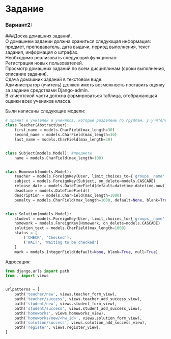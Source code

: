 # Задание

### Вариант2:
###Доска домашних заданий.<br>
О домашнем задании должна храниться следующая информация: предмет,
преподаватель, дата выдачи, период выполнения, текст задания, информация о штрафах.<br>
Необходимо реализовать следующий функционал:<br>
Регистрация новых пользователей.<br>
Просмотр домашних заданий по всем дисциплинам (сроки выполнения,
описание задания).<br>
Сдача домашних заданий в текстовом виде.<br>
Администратор (учитель) должен иметь возможность поставить оценку за
задание средствами Django-admin.<br>
В клиентской части должна формироваться таблица, отображающая оценки
всех учеников класса.<br>

Были написаны следующие модели:
```python
# хранит и учителей и учеников, которые разделены по группам, у учителей есть уникальные права
class Teacher(AbstractUser):
    first_name = models.CharField(max_length=30)
    second_name = models.CharField(max_length=30)
    last_name = models.CharField(max_length=30)


class Subject(models.Model): #предметы
    name = models.CharField(max_length=100)


class Homework(models.Model):
    teacher = models.ForeignKey(User, limit_choices_to={'groups__name': "Teachers"}, on_delete=models.CASCADE)
    subject = models.ForeignKey(Subject, on_delete=models.CASCADE)
    release_date = models.DateTimeField(default=datetime.datetime.now())
    deadline = models.DateTimeField()
    description = models.CharField(max_length=1000)
    penalty = models.CharField(max_length=1000, default=None, blank=True, null=True)


class Solution(models.Model):
    student = models.ForeignKey(User, limit_choices_to={'groups__name': "Students"}, on_delete=models.CASCADE)
    homework = models.ForeignKey(Homework, on_delete=models.CASCADE)
    solution_text = models.CharField(max_length=1000)
    status = [
        ('CHECK', 'Checked'),
        ('WAIT', 'Waiting to be checked')
    ]
    mark = models.IntegerField(default=None, blank=True, null=True)

```

Адресация:
```python
from django.urls import path
from . import views


urlpatterns = [
    path('teacher/new', views.teacher_form_view),
    path('teacher/success', views.teacher_add_success_view),
    path('student/new', views.student_form_view),
    path('student/success', views.student_add_success_view),
    path('homeworks', views.homeworks_view),
    path('homeworks/new/<hw_id>', views.solution_form_view),
    path('solution/success', views.solution_add_success_view),
    path('register', views.register_view),
]
```